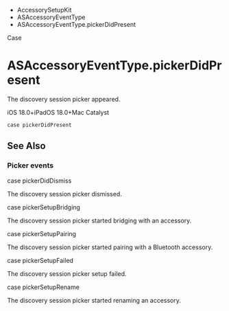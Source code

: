

- AccessorySetupKit
- ASAccessoryEventType
-  ASAccessoryEventType.pickerDidPresent 

Case

# ASAccessoryEventType.pickerDidPresent

The discovery session picker appeared.

iOS 18.0+iPadOS 18.0+Mac Catalyst

``` source
case pickerDidPresent
```

## See Also

### Picker events

case pickerDidDismiss

The discovery session picker dismissed.

case pickerSetupBridging

The discovery session picker started bridging with an accessory.

case pickerSetupPairing

The discovery session picker started pairing with a Bluetooth accessory.

case pickerSetupFailed

The discovery session picker setup failed.

case pickerSetupRename

The discovery session picker started renaming an accessory.

